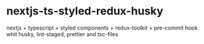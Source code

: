 # nextjs-ts-styled-redux-husky
nextjs + typescript + styled components + redux-toolkit + pre-commit hook whit husky, lint-staged, prettier and tsc-files
